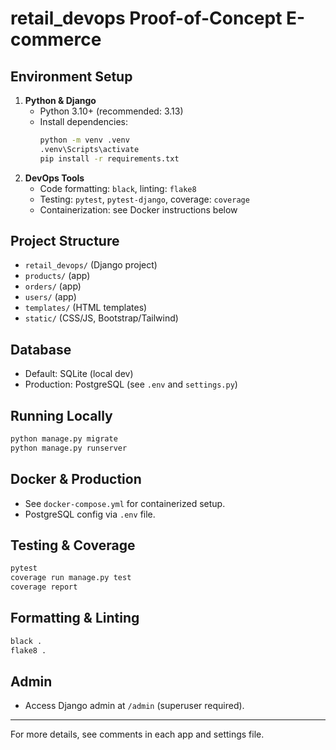 # retail_devops Proof-of-Concept E-commerce

## Environment Setup

1. **Python & Django**
   - Python 3.10+ (recommended: 3.13)
   - Install dependencies:
     ```sh
     python -m venv .venv
     .venv\Scripts\activate
     pip install -r requirements.txt
     ```
2. **DevOps Tools**
   - Code formatting: `black`, linting: `flake8`
   - Testing: `pytest`, `pytest-django`, coverage: `coverage`
   - Containerization: see Docker instructions below

## Project Structure
- `retail_devops/` (Django project)
- `products/` (app)
- `orders/` (app)
- `users/` (app)
- `templates/` (HTML templates)
- `static/` (CSS/JS, Bootstrap/Tailwind)

## Database
- Default: SQLite (local dev)
- Production: PostgreSQL (see `.env` and `settings.py`)

## Running Locally
```sh
python manage.py migrate
python manage.py runserver
```

## Docker & Production
- See `docker-compose.yml` for containerized setup.
- PostgreSQL config via `.env` file.

## Testing & Coverage
```sh
pytest
coverage run manage.py test
coverage report
```

## Formatting & Linting
```sh
black .
flake8 .
```

## Admin
- Access Django admin at `/admin` (superuser required).

---

For more details, see comments in each app and settings file.